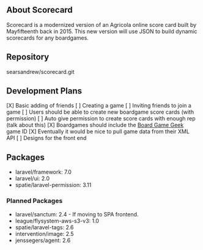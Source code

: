 ## About Scorecard
Scorecard is a modernized version of an Agricola online score card built by Mayfifteenth back in 2015. This new version will use JSON to build dynamic scorecards for any boardgames.

## Repository
searsandrew/scorecard.git

## Development Plans
[X] Basic adding of friends
[ ] Creating a game
[ ] Inviting friends to join a game
[ ] Users should be able to create new boardgame score cards (with permission)
[ ] Auto give permission to create score cards with enough rep (talk about this)
[X] Boardgames should include the [Board Game Geek](https://www.boardgamegeek.com/) game ID
[X] Eventually it would be nice to pull game data from their XML API
[ ] Designs for the front end

## Packages
- laravel/framework: 7.0
- laravel/ui: 2.0
- spatie/laravel-permission: 3.11

### Planned Packages
- laravel/sanctum: 2.4 - If moving to SPA frontend.
- league/flysystem-aws-s3-v3: 1.0
- spatie/laravel-tags: 2.6
- intervention/image: 2.5
- jenssegers/agent: 2.6
